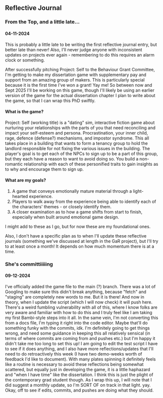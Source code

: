 ## Reflective Journal

### From the Top, and a little late...

#### 04-11-2024

This is probably a little late to be writing the first reflective journal entry, but better late than never! Also, I'll never judge anyone with inconsistent updates 
on projects ever again - remembering to do this requires an alarm clock or something.

After successfully pitching Project: Self to the Behaviour Grant Committee, I'm getting to make my dissertation game with supplementary pay and support from an 
amazing group of makers. This is particularly special because it is the first time I've won a grant! Yay me! So between now and Sept 2025 I'll be working on 
this game, though I'll likely be using an earlier version of the game for the actual dissertation chapter I plan to write about the game, so that I can wrap this
PhD swiftly. 

#### What is the game?

Project: Self (working title) is a "dating" sim, interactive fiction game about nurturing your relationships with the parts of you that need reconciling and impact 
your self-esteem and persona. Procrastination, your inner child, rage, defence (defense?) mechanisms, and impostor syndrome. This all takes place in a building 
that wants to form a tenancy group to hold the landlord responsible for not fixing the various issues in the building. The player's goal is to get each of the NPCs 
to sign up to be a part of this group, but they each have a reason to want to avoid doing so. You build a non-romantic relationship with each of these personified traits to 
gain insights as to why and encourage them to sign up. 

#### What are my goals?

1. A game that conveys emotionally mature material through a light-hearted experience.
2. Players to walk away from the experience being able to identify each of the characters' themes - or closely identify them.
3. A closer examination as to how a game shifts from start to finish, especially when built around emotional game design.

I might add to these as I go, but for now these are my foundational ones. 

Also, I don't have a specific plan as to when I'll update these reflective journals (something we've discussed at length in the GaR project), but I'll try to at least once a month! It depends on how much momentum there is at a time.

### She's committiiiiing

#### 09-12-2024

I've officially added the game file to the main (?) branch. There was a lot of Googling to make sure this didn't break anything, because "fetch" and "staging" are completely new words to me. But it is there! And now in theory, when I update the script (which I will now check) it will push here. There's a weird fumbling vulnerability with all of this, where I know folks are very aware and familiar with how to do this and I truly feel like I am taking my first Bambi-style steps into it all. In the same vein, I'm not converting this from a docs file, I'm typing it right into the code editor. Maybe that'll do something funky with the commits, idk. I'm definitely going to get things wrong, and need some guidance in keeping this all relatively sensical (in terms of where commits are coming from and pushes etc.) but I'm happy it didn't take me too long to set this up! I am going to edit the test script I have to see if it does anything, and I also have more reflections/updates that I'll need to do retroactively this week (I have two demo-weeks worth of feedback I'd like to document). With many plates spinning it definitely feels like a routine is necessary to avoid these reflections being somewhat scattered, but equally just in developing the game, it is a little haphazard and "when I have time" like the dissertation. I think this is just the plight of the contemporary grad student though. As I wrap this up, I will note that I did suggest a monthly update, so I'm SORT OF on track in that light. yay. Okay, off to see if edits, commits, and pushes are doing what they should.
